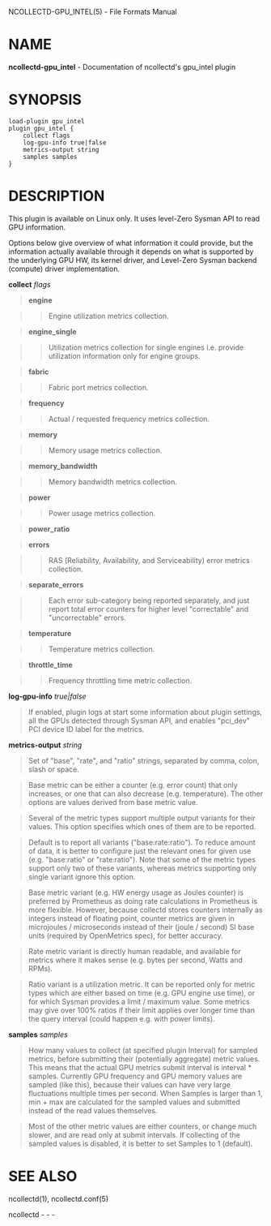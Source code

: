 NCOLLECTD-GPU\_INTEL(5) - File Formats Manual

# NAME

**ncollectd-gpu\_intel** - Documentation of ncollectd's gpu\_intel plugin

# SYNOPSIS

	load-plugin gpu_intel
	plugin gpu_intel {
	    collect flags
	    log-gpu-info true|false
	    metrics-output string
	    samples samples
	}

# DESCRIPTION

This plugin is available on Linux only.
It uses level-Zero Sysman API to read GPU information.

Options below give overview of what information it could provide, but
the information actually available through it depends on what is
supported by the underlying GPU HW, its kernel driver, and Level-Zero
Sysman backend (compute) driver implementation.

**collect** *flags*

> **engine**

> > Engine utilization metrics collection.

> **engine\_single**

> > Utilization metrics collection for single engines i.e. provide
> > utilization information only for engine groups.

> **fabric**

> > Fabric port metrics collection.

> **frequency**

> > Actual / requested frequency metrics collection.

> **memory**

> > Memory usage metrics collection.

> **memory\_bandwidth**

> > Memory bandwidth metrics collection.

> **power**

> > Power usage metrics collection.

> **power\_ratio**

> **errors**

> > RAS (Reliability, Availability, and Serviceability) error
> > metrics collection.

> **separate\_errors**

> > Each error sub-category being reported separately, and just
> > report total error counters for higher level "correctable" and
> > "uncorrectable" errors.

> **temperature**

> > Temperature metrics collection.

> **throttle\_time**

> > Frequency throttling time metric collection.

**log-gpu-info** *true|false*

> If enabled, plugin logs at start some information about plugin
> settings, all the GPUs detected through Sysman API, and enables
> "pci\_dev" PCI device ID label for the metrics.

**metrics-output** *string*

> Set of "base", "rate", and "ratio" strings, separated by comma, colon,
> slash or space.

> Base metric can be either a counter (e.g. error count) that only
> increases, or one that can also decrease (e.g. temperature).
> The other options are values derived from base metric value.

> Several of the metric types support multiple output variants for their values.
> This option specifies which ones of them are to be reported.

> Default is to report all variants ("base:rate:ratio"). To reduce
> amount of data, it is better to configure just the relevant ones for
> given use (e.g. "base:ratio" or "rate:ratio").
> Note that some of the metric types support only two of these variants,
> whereas metrics supporting only single variant ignore this option.

> Base metric variant (e.g. HW energy usage as Joules counter) is
> preferred by Prometheus as doing rate calculations in Prometheus is
> more flexible.
> However, because collectd stores counters internally as integers instead
> of floating point, counter metrics are given in microjoules / microseconds
> instead of their (joule / second) SI base units
> (required by OpenMetrics spec), for better accuracy.

> Rate metric variant is directly human readable, and available for
> metrics where it makes sense (e.g. bytes per second, Watts and RPMs).

> Ratio variant is a utilization metric.
> It can be reported only for metric types which are either based on time
> (e.g. GPU engine use time), or for which Sysman provides a
> limit / maximum value.
> Some metrics may give over 100% ratios if their limit applies over longer
> time than the query interval (could happen e.g. with power limits).

**samples** *samples*

> How many values to collect (at specified plugin Interval) for sampled
> metrics, before submitting their (potentially aggregate) metric
> values.
> This means that the actual GPU metrics submit interval is
> interval \* samples.
> Currently GPU frequency and GPU memory values are sampled (like this),
> because their values can have very large fluctuations multiple times
> per second.
> When Samples is larger than 1, min + max are calculated for the sampled
> values and submitted instead of the read values themselves.

> Most of the other metric values are either counters, or change much
> slower, and are read only at submit intervals.
> If collecting of the sampled values is disabled, it is better to
> set Samples to 1 (default).

# SEE ALSO

ncollectd(1),
ncollectd.conf(5)

ncollectd - - -
